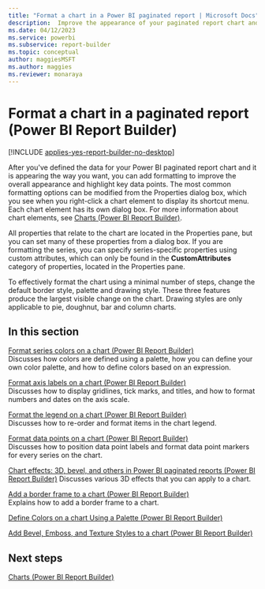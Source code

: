 ```yaml
---
title: "Format a chart in a Power BI paginated report | Microsoft Docs"
description:  Improve the appearance of your paginated report chart and highlight data points using the formatting options found in the properties of each chart element in Power BI Report Builder.
ms.date: 04/12/2023
ms.service: powerbi
ms.subservice: report-builder
ms.topic: conceptual
author: maggiesMSFT
ms.author: maggies
ms.reviewer: monaraya
---
```

# Format a chart in a paginated report (Power BI Report Builder)

[!INCLUDE [applies-yes-report-builder-no-desktop](../../../includes/applies-yes-report-builder-no-desktop.md)]

  After you've defined the data for your Power BI paginated report chart and it is appearing the way you want, you can add formatting to improve the overall appearance and highlight key data points. The most common formatting options can be modified from the Properties dialog box, which you see when you right-click a chart element to display its shortcut menu. Each chart element has its own dialog box. For more information about chart elements, see [Charts &#40;Power BI Report Builder&#41;](charts-report-builder.md).  
  
 All properties that relate to the chart are located in the Properties pane, but you can set many of these properties from a dialog box. If you are formatting the series, you can specify series-specific properties using custom attributes, which can only be found in the **CustomAttributes** category of properties, located in the Properties pane.  
  
 To effectively format the chart using a minimal number of steps, change the default border style, palette and drawing style. These three features produce the largest visible change on the chart. Drawing styles are only applicable to pie, doughnut, bar and column charts.  

## In this section

 [Format series colors on a chart &#40;Power BI Report Builder&#41;](formatting-series-colors-on-chart-report-builder.md)  
 Discusses how colors are defined using a palette, how you can define your own color palette, and how to define colors based on an expression.  
  
 [Format axis labels on a chart &#40;Power BI Report Builder&#41;](/sql/reporting-services/report-design/formatting-axis-labels-on-a-chart-report-builder-and-ssrs)  
 Discusses how to display gridlines, tick marks, and titles, and how to format numbers and dates on the axis scale.  
  
 [Format the legend on a chart &#40;Power BI Report Builder&#41;](chart-legend-formatting-report-builder.md)  
 Discusses how to re-order and format items in the chart legend.  
  
 [Format data points on a chart &#40;Power BI Report Builder&#41;](formatting-data-points-on-chart-report-builder.md)  
 Discusses how to position data point labels and format data point markers for every series on the chart.  
  
 [Chart effects: 3D, bevel, and others in Power BI paginated reports (Power BI Report Builder)](chart-effects-3d-bevel-other-report-builder.md) 
 Discusses various 3D effects that you can apply to a chart.  
  
 [Add a border frame to a chart &#40;Power BI Report Builder&#41;](add-border-frame-to-chart-report-builder.md)  
 Explains how to add a border frame to a chart.  

 [Define Colors on a chart Using a Palette &#40;Power BI Report Builder&#41;](/sql/reporting-services/report-design/define-colors-on-a-chart-using-a-palette-report-builder-and-ssrs)

 [Add Bevel, Emboss, and Texture Styles to a chart &#40;Power BI Report Builder&#41;](chart-effects-add-bevel-emboss-or-texture-report-builder.md)  
  
## Next steps

 [Charts &#40;Power BI Report Builder&#41;](charts-report-builder.md)   
  
  
